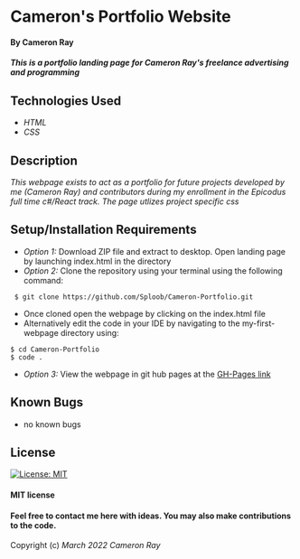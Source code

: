 # Cameron's Portfolio Website

#### By **Cameron Ray**

#### _This is a portfolio landing page for Cameron Ray's freelance advertising and programming_

## Technologies Used

* _HTML_
* _CSS_

## Description

_This webpage exists to act as a portfolio for future projects developed by me (Cameron Ray) and contributors during my enrollment in the Epicodus full time c#/React track. The page utlizes project specific css_

## Setup/Installation Requirements

* _Option 1:_ Download ZIP file and extract to desktop. Open landing page by launching index.html in the directory
* _Option 2:_ Clone the repository using your terminal using the following command:
```
 $ git clone https://github.com/Sploob/Cameron-Portfolio.git
 ```
* Once cloned open the webpage by clicking on the index.html file
* Alternatively edit the code in your IDE by navigating to the my-first-webpage directory using:
```
$ cd Cameron-Portfolio
$ code .
```
* _Option 3:_ View the webpage in git hub pages at the [GH-Pages link](https://sploob.github.io/Cameron-Portfolio)

## Known Bugs

* no known bugs

## License

[![License: MIT](https://img.shields.io/badge/License-MIT-yellow.svg)](https://opensource.org/licenses/MIT)
#### MIT license

#### Feel free to contact me here with ideas. You may also make contributions to the code.

Copyright (c) _March 2022_ _Cameron Ray_
